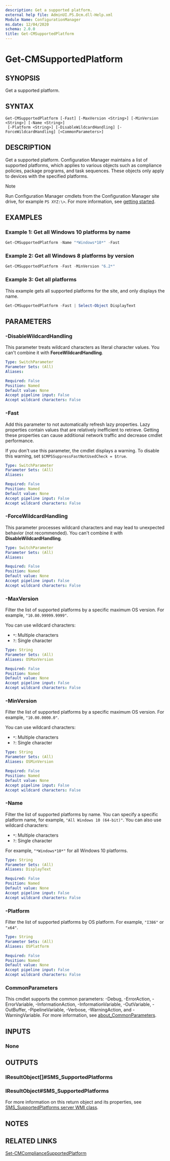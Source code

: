 ```yaml
---
description: Get a supported platform.
external help file: AdminUI.PS.Dcm.dll-Help.xml
Module Name: ConfigurationManager
ms.date: 12/04/2020
schema: 2.0.0
title: Get-CMSupportedPlatform
---
```


# Get-CMSupportedPlatform

## SYNOPSIS

Get a supported platform.

## SYNTAX

```
Get-CMSupportedPlatform [-Fast] [-MaxVersion <String>] [-MinVersion <String>] [-Name <String>]
 [-Platform <String>] [-DisableWildcardHandling] [-ForceWildcardHandling] [<CommonParameters>]
```

## DESCRIPTION

Get a supported platform. Configuration Manager maintains a list of supported platforms, which applies to various objects such as compliance policies, package programs, and task sequences. These objects only apply to devices with the specified platforms.

> [!NOTE]
> Run Configuration Manager cmdlets from the Configuration Manager site drive, for example `PS XYZ:\>`. For more information, see [getting started](/powershell/sccm/overview).

## EXAMPLES

### Example 1: Get all Windows 10 platforms by name

```powershell
Get-CMSupportedPlatform -Name "*Windows*10*" -Fast
```

### Example 2: Get all Windows 8 platforms by version

```powershell
Get-CMSupportedPlatform -Fast -MinVersion "6.2*"
```

### Example 3: Get all platforms

This example gets all supported platforms for the site, and only displays the name.

```powershell
Get-CMSupportedPlatform -Fast | Select-Object DisplayText
```

## PARAMETERS

### -DisableWildcardHandling

This parameter treats wildcard characters as literal character values. You can't combine it with **ForceWildcardHandling**.

```yaml
Type: SwitchParameter
Parameter Sets: (All)
Aliases:

Required: False
Position: Named
Default value: None
Accept pipeline input: False
Accept wildcard characters: False
```

### -Fast

Add this parameter to not automatically refresh lazy properties. Lazy properties contain values that are relatively inefficient to retrieve. Getting these properties can cause additional network traffic and decrease cmdlet performance.

If you don't use this parameter, the cmdlet displays a warning. To disable this warning, set `$CMPSSuppressFastNotUsedCheck = $true`.

```yaml
Type: SwitchParameter
Parameter Sets: (All)
Aliases:

Required: False
Position: Named
Default value: None
Accept pipeline input: False
Accept wildcard characters: False
```

### -ForceWildcardHandling

This parameter processes wildcard characters and may lead to unexpected behavior (not recommended). You can't combine it with **DisableWildcardHandling**.

```yaml
Type: SwitchParameter
Parameter Sets: (All)
Aliases:

Required: False
Position: Named
Default value: None
Accept pipeline input: False
Accept wildcard characters: False
```

### -MaxVersion

Filter the list of supported platforms by a specific maximum OS version. For example, `"10.00.99999.9999"`.

You can use wildcard characters:

- `*`: Multiple characters
- `?`: Single character

```yaml
Type: String
Parameter Sets: (All)
Aliases: OSMaxVersion

Required: False
Position: Named
Default value: None
Accept pipeline input: False
Accept wildcard characters: False
```

### -MinVersion

Filter the list of supported platforms by a specific maximum OS version. For example, `"10.00.0000.0"`.

You can use wildcard characters:

- `*`: Multiple characters
- `?`: Single character

```yaml
Type: String
Parameter Sets: (All)
Aliases: OSMinVersion

Required: False
Position: Named
Default value: None
Accept pipeline input: False
Accept wildcard characters: False
```

### -Name

Filter the list of supported platforms by name. You can specify a specific platform name, for example, `"All Windows 10 (64-bit)"`. You can also use wildcard characters:

- `*`: Multiple characters
- `?`: Single character

For example, `"*Windows*10*"` for all Windows 10 platforms.

```yaml
Type: String
Parameter Sets: (All)
Aliases: DisplayText

Required: False
Position: Named
Default value: None
Accept pipeline input: False
Accept wildcard characters: False
```

### -Platform

Filter the list of supported platforms by OS platform. For example, `"I386"` or `"x64"`.

```yaml
Type: String
Parameter Sets: (All)
Aliases: OSPlatform

Required: False
Position: Named
Default value: None
Accept pipeline input: False
Accept wildcard characters: False
```

### CommonParameters

This cmdlet supports the common parameters: -Debug, -ErrorAction, -ErrorVariable, -InformationAction, -InformationVariable, -OutVariable, -OutBuffer, -PipelineVariable, -Verbose, -WarningAction, and -WarningVariable. For more information, see [about_CommonParameters](http://go.microsoft.com/fwlink/?LinkID=113216).

## INPUTS

### None

## OUTPUTS

### IResultObject[]#SMS_SupportedPlatforms

### IResultObject#SMS_SupportedPlatforms

For more information on this return object and its properties, see [SMS_SupportedPlatforms server WMI class](/mem/configmgr/develop/reference/core/servers/configure/sms_supportedplatforms-server-wmi-class).

## NOTES

## RELATED LINKS

[Set-CMComplianceSupportedPlatform](Set-CMComplianceSupportedPlatform.md)
